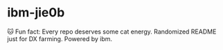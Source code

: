 ﻿# ibm-jie0b

🐱 Fun fact: Every repo deserves some cat energy.
Randomized README just for DX farming.
Powered by ibm.

